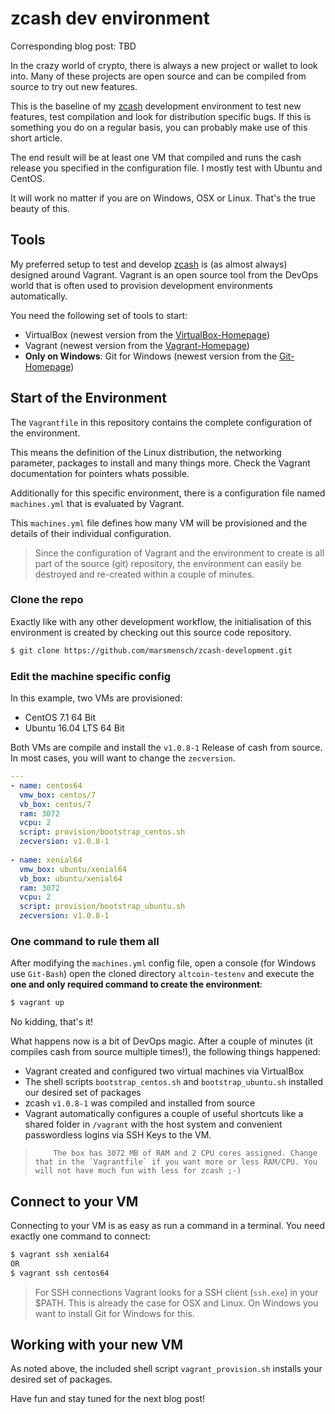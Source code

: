 # zcash dev environment
Corresponding blog post:
TBD

In the crazy world of crypto, there is always a new project or wallet to look into. Many of these projects are open source and can be compiled from source to try out new features.

This is the baseline of my [zcash](https://z.cash/) development environment to test new features, test compilation and look for distribution specific bugs. If this is something you do on a regular basis, you can probably make use of this short article.

The end result will be at least one VM that compiled and runs the cash release you specified in the configuration file. I mostly test with Ubuntu and CentOS.

It will work no matter if you are on Windows, OSX or Linux. That's the true beauty of this.

## Tools
My preferred setup to test and develop [zcash](https://z.cash/) is (as almost always) designed around Vagrant. Vagrant is an open source tool from the DevOps world that is often used to provision development environments automatically. 

You need the following set of tools to start:  

* VirtualBox (newest version from the [VirtualBox-Homepage])
* Vagrant (newest version from the [Vagrant-Homepage])
* **Only on Windows**: Git for Windows (newest version from the [Git-Homepage])

## Start of the Environment
The `Vagrantfile` in this repository contains the complete configuration of the environment.

This means the definition of the Linux distribution, the networking parameter, packages to install and many things more. Check the Vagrant documentation for pointers whats possible.

Additionally for this specific environment, there is a configuration file named `machines.yml` that is evaluated by Vagrant.

This `machines.yml` file defines how many VM will be provisioned and the details of their individual configuration.

> Since the configuration of Vagrant and the environment to create is all part of the source (git) repository, the environment can easily be destroyed and re-created within a couple of minutes.

### Clone the repo
Exactly like with any other development workflow,  the initialisation of this environment is created by checking out this source code repository.
```sh
$ git clone https://github.com/marsmensch/zcash-development.git
```

### Edit the machine specific config
In this example, two VMs are provisioned:

* CentOS 7.1 64 Bit
* Ubuntu 16.04 LTS 64 Bit

Both VMs are compile and install the `v1.0.8-1` Release of cash from source. In most cases, you will want to change the `zecversion`.   

```yml
---
- name: centos64
  vmw_box: centos/7
  vb_box: centos/7
  ram: 3072
  vcpu: 2
  script: provision/bootstrap_centos.sh
  zecversion: v1.0.8-1
  
- name: xenial64
  vmw_box: ubuntu/xenial64
  vb_box: ubuntu/xenial64
  ram: 3072
  vcpu: 2
  script: provision/bootstrap_ubuntu.sh
  zecversion: v1.0.8-1 
```

### One command to rule them all
After modifying the `machines.yml` config file, open a console (for Windows use `Git-Bash`) open the cloned directory `altcoin-testenv` and execute the **one and only required command to create the environment**:

```sh
$ vagrant up
```

No kidding, that's it!

What happens now is a bit of DevOps magic. After a couple of minutes (it compiles cash from source multiple times!), the following things happened:

* Vagrant created and configured two virtual machines via VirtualBox
* The shell scripts `bootstrap_centos.sh` and `bootstrap_ubuntu.sh` installed our desired set of packages
* zcash `v1.0.8-1` was compiled and installed from source   
* Vagrant automatically configures a couple of useful shortcuts like a shared folder in `/vagrant` with the host system and convenient passwordless logins via SSH Keys to the VM. 

>         The box has 3072 MB of RAM and 2 CPU cores assigned. Change that in the `Vagrantfile` if you want more or less RAM/CPU. You will not have much fun with less for zcash ;-)

## Connect to your VM
Connecting to your VM is as easy as run a command in a terminal. You need exactly one command to connect:

```sh
$ vagrant ssh xenial64 
OR
$ vagrant ssh centos64 
```

> For SSH connections Vagrant looks for a SSH client (`ssh.exe`) in your $PATH. This is already the case for OSX and Linux. On Windows you want to install Git for Windows for this.

## Working with your new VM
As noted above, the included shell script `vagrant_provision.sh` installs your desired set of packages.  

Have fun and stay tuned for the next blog post!

[Git-Homepage]: <https://github.com/git-for-windows/git/releases/latest>
[VirtualBox-Homepage]: <https://www.virtualbox.org/wiki/Downloads>
[Vagrant-Homepage]: <https://www.vagrantup.com/downloads.html>
[MaibornWolff-Git]: <http://git.maibornwolff.de/mwea/ADEmployeeService>
